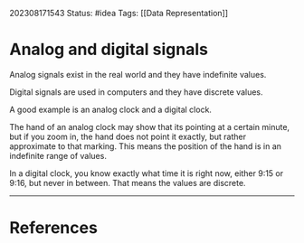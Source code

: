 202308171543
Status: #idea
Tags: [[Data Representation]]
# Analog and digital signals

Analog signals exist in the real world and they have indefinite values.

Digital signals are used in computers and they have discrete values.

A good example is an analog clock and a digital clock.

The hand of an analog clock may show that its pointing at a certain minute, but if you zoom in, the hand does not point it exactly, but rather approximate to that marking. This means the position of the hand is in an indefinite range of values.

In a digital clock, you know exactly what time it is right now, either 9:15 or 9:16, but never in between. That means the values are discrete.

---
# References